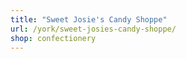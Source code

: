 ```yaml
---
title: "Sweet Josie's Candy Shoppe"
url: /york/sweet-josies-candy-shoppe/
shop: confectionery
---
```

